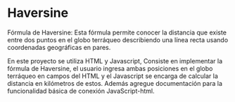 # Haversine
Fórmula de Haversine: Esta fórmula permite conocer la distancia que existe entre dos puntos en el globo terráqueo describiendo una línea recta usando coordenadas geográficas en pares.

En este proyecto se utiliza HTML y Javascript, Consiste en implementar la fórmula de Haversine, el usuario ingresa ambas posiciones en el globo terráqueo en campos del HTML y el Javascript se encarga de calcular la distancia en kilómetros de estos. Además agregue documentación para la funcionalidad básica de conexión JavaScript-html.
